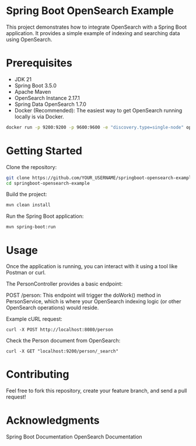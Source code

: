 # Spring Boot OpenSearch Example
This project demonstrates how to integrate OpenSearch with a Spring Boot application. It provides a simple example of indexing and searching data using OpenSearch.

# Prerequisites

- JDK 21
- Spring Boot 3.5.0
- Apache Maven
- OpenSearch Instance 2.17.1
- Spring Data OpenSearch 1.7.0
- Docker (Recommended): The easiest way to get OpenSearch running locally is via Docker.
```bash
docker run -p 9200:9200 -p 9600:9600 -e "discovery.type=single-node" opensearchproject/opensearch:2.17.1
```

# Getting Started

Clone the repository:

```bash
git clone https://github.com/YOUR_USERNAME/springboot-opensearch-example.git
cd springboot-opensearch-example
```

Build the project:

```bash
mvn clean install
```

Run the Spring Boot application:

```
mvn spring-boot:run
```

# Usage

Once the application is running, you can interact with it using a tool like Postman or curl.

The PersonController provides a basic endpoint:

POST /person: This endpoint will trigger the doWork() method in PersonService, which is where your OpenSearch indexing logic (or other OpenSearch operations) would reside.

Example cURL request:

```
curl -X POST http://localhost:8080/person
```

Check the Person document from OpenSearch:
```
curl -X GET "localhost:9200/person/_search"
```

# Contributing
Feel free to fork this repository, create your feature branch, and send a pull request!

# Acknowledgments
Spring Boot Documentation
OpenSearch Documentation